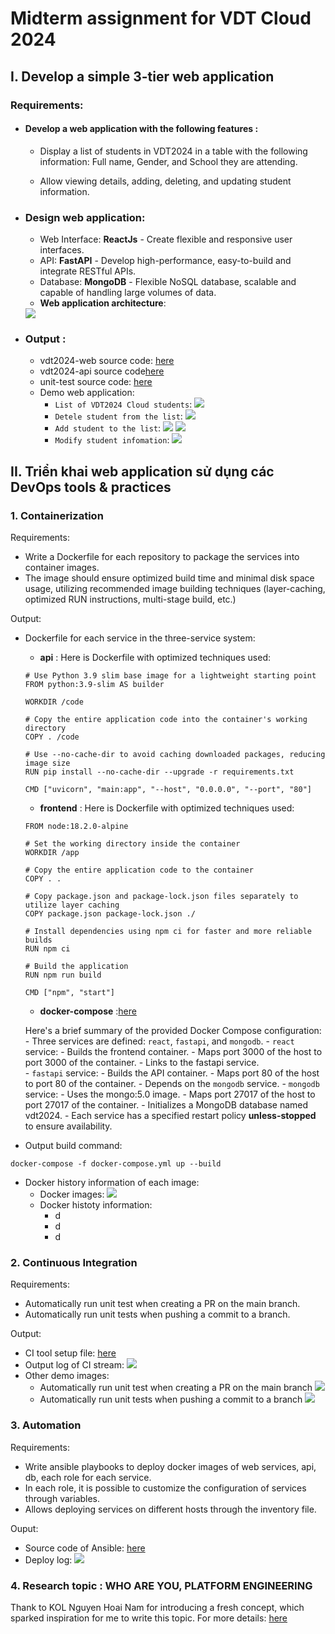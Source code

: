 # Midterm assignment for VDT Cloud 2024

## I. Develop a simple 3-tier web application

### Requirements:

-   #### Develop a web application with the following features :
    -   Display a list of students in VDT2024 in a table with the following information: Full name, Gender, and School they are attending.

    - Allow viewing details, adding, deleting, and updating student information.

- ### Design web application:
    - Web Interface: **ReactJs** - Create flexible and responsive user interfaces.
    - API: **FastAPI** - Develop high-performance, easy-to-build and integrate RESTful APIs.
    - Database: **MongoDB** - Flexible NoSQL database, scalable and capable of handling large volumes of data.
    - **Web application architecture**:
    <img src= images/3tier-architecture.png>

- ### Output :
    - vdt2024-web source code: [here](https://github.com/jasmine150720/vdt2024-web)
    - vdt2024-api source code[here](https://github.com/jasmine150720/vdt2024-api)
    - unit-test source code: [here](https://github.com/jasmine150720/vdt2024/tree/main/api/test)
    - Demo web application:
        - `List of VDT2024 Cloud students`:
            <img src= images/list-students.png>
        - `Detele student from the list`:
            <img src= images/delete-students.png>
        - `Add student to the list`:
             <img src= images/add-student.png>
             <img src= images/add-sucessfully.png>
        - `Modify student infomation`:
            <img src= images/modify-student.png>


## II. Triển khai web application sử dụng các DevOps tools & practices

### 1. Containerization

Requirements:

-   Write a Dockerfile for each repository to package the services into container images.
-   The image should ensure optimized build time and minimal disk space usage, utilizing recommended image building techniques (layer-caching, optimized RUN instructions, multi-stage build, etc.)

Output:

-   Dockerfile for each service in the three-service system:
    -   **api** : Here is Dockerfile with optimized techniques used:
      ```
      # Use Python 3.9 slim base image for a lightweight starting point
      FROM python:3.9-slim AS builder

      WORKDIR /code

      # Copy the entire application code into the container's working directory
      COPY . /code

      # Use --no-cache-dir to avoid caching downloaded packages, reducing image size
      RUN pip install --no-cache-dir --upgrade -r requirements.txt

      CMD ["uvicorn", "main:app", "--host", "0.0.0.0", "--port", "80"]
      ```
    -   **frontend** : Here is Dockerfile with optimized techniques used:
      ```
      FROM node:18.2.0-alpine

      # Set the working directory inside the container
      WORKDIR /app

      # Copy the entire application code to the container
      COPY . .

      # Copy package.json and package-lock.json files separately to utilize layer caching
      COPY package.json package-lock.json ./

      # Install dependencies using npm ci for faster and more reliable builds
      RUN npm ci

      # Build the application
      RUN npm run build

      CMD ["npm", "start"]
      ```
    -   **docker-compose** :[here](https://github.com/jasmine150720/vdt2024/blob/main/docker-compose.yml)

    Here's a brief summary of the provided Docker Compose configuration:
        - Three services are defined: `react`, `fastapi`, and `mongodb`.
        - `react` service:
          - Builds the frontend container.
          - Maps port 3000 of the host to port 3000 of the container.
          - Links to the fastapi service.          
        - `fastapi` service:
          - Builds the API container.
          - Maps port 80 of the host to port 80 of the container.
          - Depends on the `mongodb` service.
        - `mongodb` service:
          - Uses the mongo:5.0 image.
          - Maps port 27017 of the host to port 27017 of the container.
          - Initializes a MongoDB database named vdt2024.
        - Each service has a specified restart policy **unless-stopped** to ensure availability.
          
-   Output build command:
  ```
  docker-compose -f docker-compose.yml up --build
  ```  
-   Docker history information of each image:
    - Docker images:
      <img src= images/docker-images.png>
    - Docker histoty information:
      - d
      - d
      - d

### 2. Continuous Integration

Requirements:

-   Automatically run unit test when creating a PR on the main branch.
-   Automatically run unit tests when pushing a commit to a branch.

Output:
-   CI tool setup file: [here](https://github.com/jasmine150720/vdt2024/blob/main/.github/workflows/ci.yml)
-   Output log of CI stream:
    <img src= images/log-ci.png>
-   Other demo images:
    - Automatically run unit test when creating a PR on the main branch
        <img src= images/ci-2.png>
    - Automatically run unit tests when pushing a commit to a branch
        <img src= images/ci-1.png>

### 3. Automation
Requirements:
- Write ansible playbooks to deploy docker images of web services, api, db, each role for each service.
- In each role, it is possible to customize the configuration of services through variables.
- Allows deploying services on different hosts through the inventory file.

Ouput:
- Source code of Ansible: [here](https://github.com/jasmine150720/vdt2024/tree/main/ansible)
- Deploy log:
    <img src= images/ansinle.png>
### 4. Research topic : WHO ARE YOU, PLATFORM ENGINEERING
Thank to KOL Nguyen Hoai Nam for introducing a fresh concept, which sparked inspiration for me to write this topic. For more details: [here]() 
